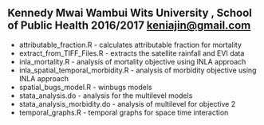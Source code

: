 Kennedy Mwai Wambui 
Wits University , School of Public Health
2016/2017
keniajin@gmail.com
----------------------------------------

- attributable_fraction.R - calculates attributable fraction for mortality
- extract_from_TIFF_Files.R - extracts the satellite rainfall and EVI data
- inla_mortality.R - analysis of mortality objective using INLA approach
- inla_spatial_temporal_morbidity.R - analysis of morbidity objective using INLA approach
- spatial_bugs_model.R - winbugs models
- stata_analysis.do - analysis for the multilevel models
- stata_analysis_morbidity.do - analysis of multilevel for objective 2
- temporal_graphs.R - temporal graphs for space time interaction